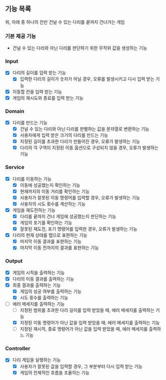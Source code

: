 ## 기능 목록
위, 아래 중 하나의 칸만 건널 수 있는 다리를 끝까지 건너가는 게임

### 기본 제공 기능
+ 건널 수 있는 다리와 아닌 다리를 판단하기 위한 무작위 값을 생성하는 기능 

### Input
- [x] 다리의 길이를 입력 받는 기능
  - [x] 입력한 다리의 길이가 숫자가 아닐 경우, 오류를 발생시키고 다시 입력 받는 기능
- [x] 이동할 칸을 입력 받는 기능
- [x] 게임의 재시도와 종료를 입력 받는 기능

### Domain
- [x] 다리를 만드는 기능
  - [x] 건널 수 있는 다리와 아닌 다리를 판별하는 값을 문자열로 변환하는 기능
  - [x] 사용자에게 입력 받은 크기의 다리를 만드는 기능
  - [x] 지정된 길이를 초과한 다리가 만들어진 경우, 오류가 발생하는 기능
  - [x] 다리의 각 구역이 지정된 이동 옵션으로 구성되지 않을 경우, 오류가 발생하는 기능
  
### Service
- [x] 다리를 이동하는 기능
  - [x] 이동에 성공했는지 확인하는 기능
  - [x] 현재까지의 이동 거리를 확인하는 기능
  - [x] 사용자가 잘못된 이동 명령어를 입력할 경우, 오류가 발생하는 기능
  - [x] 사용자의 시도 횟수를 계산하는 기능

- [x] 게임을 재도전하는 기능
  - [x] 다리를 끝까지 건너 게임에 성공했는지 판단하는 기능
  - [x] 게임의 포기를 확인하는 기능
  - [x] 잘못된 재도전, 포기 명령어를 입력한 경우, 오류가 발생하는 기능

- [x] 다리의 현재 상태를 맵으로 표현하는 기능
  - [x] 마지막 이동 결과를 표현하는 기능
  - [x] 마지막 이동 전까지의 결과를 표현하는 기능

### Output
- [x] 게임의 시작을 출력하는 기능
- [x] 다리의 이동 결과를 출력하는 기능
- [x] 최종 결과를 출력하는 기능
  - [x] 게임의 성공 여부를 출력하는 기능
  - [x] 시도 횟수를 출력하는 기능

- [ ] 에러 메세지를 출력하는 기능
  - [ ] 지정된 범위를 초과한 다리 길이를 입력 받았을 때, 에러 메세지를 출력하는 기능
  - [x] 지정된 이동 명령어가 아닌 값을 입력 받았을 때, 에러 메세지를 출력하는 기능
  - [ ] 지정된 재시작, 종료 명령어가 아닌 값을 입력 받았을 때, 에러 메세지를 출력하느 기능

### Controller
- [x] 다리 게임을 실행하는 기능
  - [x] 사용자가 잘못된 값을 입력할 경우, 그 부분부터 다시 입력 받는 기능
  - [x] 게임의 전체적인 흐름을 조율하는 기능
